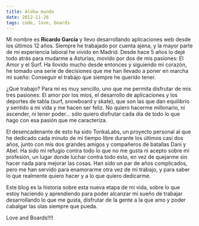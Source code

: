 ```yaml
---
title: Aloha mundo
date: 2012-11-26
tags: code, love, boards
---
```


Mi nombre es <strong>Ricardo García</strong> y llevo desarrollando aplicaciones web desde los últimos 12 años. Siempre he trabajado por cuenta ajena, y la mayor parte de mi experiencia laboral he vivido en Madrid. Desde hace 5 años lo dejé todo atrás para mudarme a Asturias, movido por dos de mis pasiones: El Amor y el Surf. Ha llovido mucho desde entonces y siguiendo mi corazón, he tomado una serie de decisiones que me han llevado a poner en marcha mi sueño: Conseguir el trabajo que siempre he querido tener.

<!--more-->

¿Qué trabajo? Para mí es muy sencillo, uno que me permita disfrutar de mis tres pasiones: El amor por los míos, el desarrollo de aplicaciones y los deportes de tabla (surf, snowboard y skate), que son las que dan equilibrio y sentido a mi vida y me hacen ser feliz. No quiero hacerme millonario, ni ascender, ni tener poder…  sólo quiero disfrutar cada día de todo lo que hago con esa pasión que me caracteriza.

El desencadenante de esto ha sido TonkaLabs, un proyecto personal al que he dedicado cada minuto de mi tiempo libre durante los últimos casi dos años, junto con mis dos grandes amigos y compañeros de batallas Dani y Abel. Ha sido mi refugio contra todo lo que no me gusta ni acepto sobre mi profesión, un lugar donde luchar contra todo esto, en vez de quejarme sin hacer nada para mejorar las cosas. Han sido un par de años complicados, pero me han servido para enamorarme otra vez de mi trabajo, y para saber lo que realmente quiero hacer y a lo que quiero dedicarme.

Este blog es la historia sobre esta nueva etapa de mi vida, sobre lo que estoy haciendo y aprendiendo para poder alcanzar mi sueño de trabajar desarrollando lo que me gusta, disfrutar de la gente a la que amo y poder cabalgar las olas siempre que pueda.

Love and Boards!!!!
